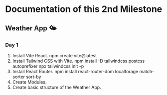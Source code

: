 # Documentation of this 2nd Milestone

## Weather App 🌤️

### Day 1

1. Install Vite React. npm create vite@latest
2. Install Tailwind CSS with Vite.
   npm install -D tailwindcss postcss autoprefixer
   npx tailwindcss init -p
3. Install React Router. npm install react-router-dom localforage match-sorter sort-by
4. Create Modules.
5. Create basic structure of the Weather App.
